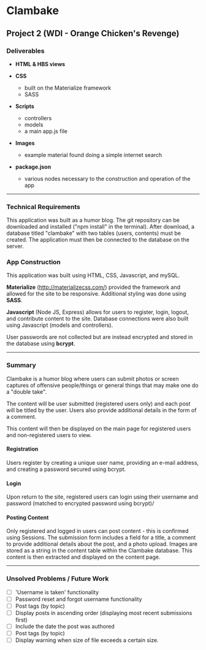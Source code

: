 # Clambake
## Project 2 (WDI - Orange Chicken's Revenge)

### Deliverables

* __HTML & HBS views__

* __CSS__
	* built on the Materialize framework
	* SASS

* __Scripts__
	* controllers
	* models
	* a main app.js file

* __Images__
	* example material found doing a simple internet search

* __package.json__
	* various nodes necessary to the construction and operation of the app

---

### __Technical Requirements__
This application was built as a humor blog. The git repository can be downloaded and installed ("npm install" in the terminal). After download, a database titled "clambake" with two tables (users, contents) must be created. The application must then be connected to the database on the server.

### __App Construction__
This application was built using HTML, CSS, Javascript, and mySQL.

__Materialize__ (http://materializecss.com/) provided the framework and allowed for the site to be responsive.  Additional styling was done using __SASS__.

__Javascript__ (Node JS, Express) allows for users to register, login, logout, and contribute content to the site. Database connections were also built using Javascript (models and controllers).

User passwords are not collected but are instead encrypted and stored in the database using __bcrypt__.

---

### __Summary__
Clambake is a humor blog where users can submit photos or screen captures of offensive people/things or general things that may make one do a "double take".

The content will be user submitted (registered users only) and each post will be titled by the user. Users also provide additional details in the form of a comment.

This content will then be displayed on the main page for registered users and non-registered users to view.

#### __Registration__
Users register by creating a unique user name, providing an e-mail address, and creating a password secured using bcrypt.

#### __Login__
Upon return to the site, registered users can login using their username and password (matched to encrypted password using bcrypt)/

#### __Posting Content__
Only registered and logged in users can post content - this is confirmed using Sessions. The submission form includes a field for a title, a comment to provide additional details about the post, and a photo upload. Images are stored as a string in the content table within the Clambake database. This content is then extracted and displayed on the content page.

---

### __Unsolved Problems / Future Work__
- [ ] 'Username is taken' functionality
- [ ] Password reset and forgot username functionality
- [ ] Post tags (by topic)
- [ ] Display posts in ascending order (displaying most recent submissions first)
- [ ] Include the date the post was authored
- [ ] Post tags (by topic)
- [ ] Display warning when size of file exceeds a certain size.
